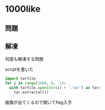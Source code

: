 # 1000like

## 問題
> 

## 解凍

何度も解凍する問題

scriptを書いた

```python
import tarfile
for i in range(1000, 0, -1):
  with tarfile.open(str(i) + '.tar') as tar:
    tar.extractall()
```

画像が出てくるので開いてflag入手